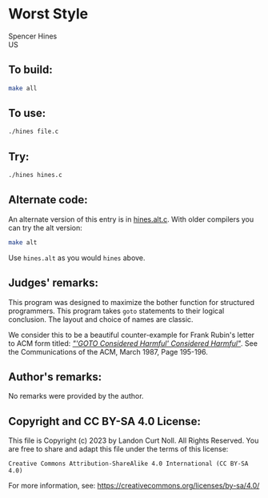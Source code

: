# Worst Style

Spencer Hines\
US

## To build:

```sh
make all
```

## To use:

```sh
./hines file.c
```

## Try:

```sh
./hines hines.c
```

## Alternate code:

An alternate version of this entry is in [hines.alt.c](hines.alt.c). With older
compilers you can try the alt version:

```sh
make alt
```

Use `hines.alt` as you would `hines` above.

## Judges' remarks:

This program was designed to maximize the bother function for
structured programmers.  This program takes `goto` statements to their
logical conclusion.  The layout and choice of names are classic.

We consider this to be a beautiful counter-example for Frank Rubin's
letter to ACM form titled: _["'GOTO Considered Harmful' Considered
Harmful"](https://web.archive.org/web/20090320002214/http://www.ecn.purdue.edu/ParaMount/papers/rubin87goto.pdf)_.
See the Communications of the ACM, March 1987, Page 195-196.


## Author's remarks:

No remarks were provided by the author.

## Copyright and CC BY-SA 4.0 License:

This file is Copyright (c) 2023 by Landon Curt Noll.  All Rights Reserved.
You are free to share and adapt this file under the terms of this license:

    Creative Commons Attribution-ShareAlike 4.0 International (CC BY-SA 4.0)

For more information, see: https://creativecommons.org/licenses/by-sa/4.0/
